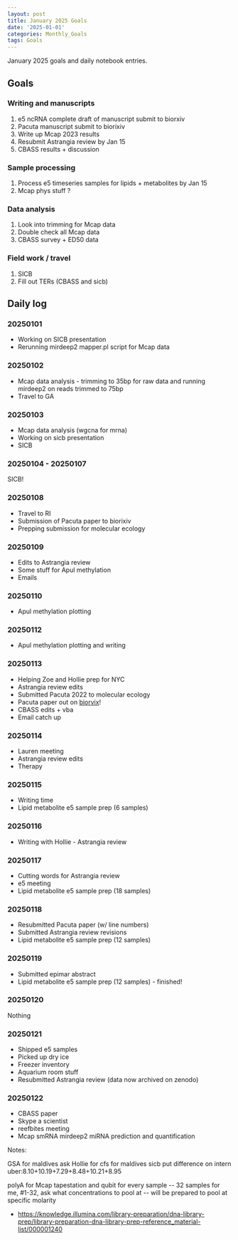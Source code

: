 ```yaml
---
layout: post
title: January 2025 Goals
date: '2025-01-01'
categories: Monthly_Goals
tags: Goals
---
```


January 2025 goals and daily notebook entries.

## Goals  

### Writing and manuscripts 

1. e5 ncRNA complete draft of manuscript submit to biorxiv 
2. Pacuta manuscript submit to biorixiv
3. Write up Mcap 2023 results 
4. Resubmit Astrangia review by Jan 15 
5. CBASS results + discussion 

### Sample processing

1. Process e5 timeseries samples for lipids + metabolites by Jan 15
2. Mcap phys stuff ?

### Data analysis

1. Look into trimming for Mcap data
2. Double check all Mcap data 
3. CBASS survey + ED50 data

### Field work / travel 

1. SICB 
2. Fill out TERs (CBASS and sicb)

## Daily log 

### 20250101

- Working on SICB presentation 
- Rerunning mirdeep2 mapper.pl script for Mcap data 

### 20250102

- Mcap data analysis - trimming to 35bp for raw data and running mirdeep2 on reads trimmed to 75bp
- Travel to GA

### 20250103

- Mcap data analysis (wgcna for mrna)
- Working on sicb presentation 
- SICB

### 20250104 - 20250107

SICB! 

### 20250108

- Travel to RI
- Submission of Pacuta paper to biorixiv 
- Prepping submission for molecular ecology 

### 20250109

- Edits to Astrangia review 
- Some stuff for Apul methylation 
- Emails 

### 20250110

- Apul methylation plotting 

### 20250112

- Apul methylation plotting and writing 

### 20250113

- Helping Zoe and Hollie prep for NYC 
- Astrangia review edits 
- Submitted Pacuta 2022 to molecular ecology 
- Pacuta paper out on [biorvix](https://www.biorxiv.org/content/10.1101/2025.01.08.632024v1)!
- CBASS edits + vba 
- Email catch up

### 20250114

- Lauren meeting 
- Astrangia review edits 
- Therapy 

### 20250115

- Writing time 
- Lipid metabolite e5 sample prep (6 samples)

### 20250116

- Writing with Hollie - Astrangia review 

### 20250117

- Cutting words for Astrangia review 
- e5 meeting 
- Lipid metabolite e5 sample prep (18 samples)

### 20250118

- Resubmitted Pacuta paper (w/ line numbers)
- Submitted Astrangia review revisions
- Lipid metabolite e5 sample prep (12 samples)

### 20250119

- Submitted epimar abstract
- Lipid metabolite e5 sample prep (12 samples) - finished!

### 20250120

Nothing 

### 20250121

- Shipped e5 samples 
- Picked up dry ice 
- Freezer inventory 
- Aquarium room stuff 
- Resubmitted Astrangia review (data now archived on zenodo)

### 20250122

- CBASS paper 
- Skype a scientist 
- reefbites meeting 
- Mcap smRNA mirdeep2 miRNA prediction and quantification


Notes: 

GSA for maldives 
ask Hollie for cfs for maldives 
sicb put difference on intern 
uber:8.10+10.19+7.29+8.48+10.21+8.95

polyA for Mcap 
tapestation and qubit for every sample -- 32 samples for me, #1-32, ask what concentrations to pool at -- will be prepared to pool at specific molarity 
- https://knowledge.illumina.com/library-preparation/dna-library-prep/library-preparation-dna-library-prep-reference_material-list/000001240 

